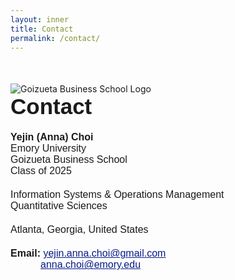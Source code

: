 ```yaml
---
layout: inner
title: Contact
permalink: /contact/
---
```

<div class="row" style="margin-top: 50px;">
        
<div class="col-lg-4 col-md-8 col-12">
        <img src="{{ site.baseurl }}/goizueta.png" alt="Goizueta Business School Logo" class="img-fluid" style="max-width: 100%;">
</div>

<div class="col-lg-1 d-none d-lg-block"></div>

<div class="col-lg-6 col-md-4 col-12">
<div style="font-size:35px; font-family: 'Source Sans 3', sans-serif; font-weight: bold; margin-bottom: 20px;">Contact</div>

<div style="font-size:16px; font-family: 'Source Sans 3', sans-serif; font-weight: bold;"> Yejin (Anna) Choi</div>
<div style="font-size:16px; font-family: 'Source Sans 3', sans-serif;"> Emory University</div>
<div style="font-size:16px; font-family: 'Source Sans 3', sans-serif;"> Goizueta Business School</div>
<div style="font-size:16px; font-family: 'Source Sans 3', sans-serif; margin-bottom: 20px;"> Class of 2025</div>

<div style="font-size:16px; font-family: 'Source Sans 3', sans-serif;"> Information Systems & Operations Management</div>
<div style="font-size:16px; font-family: 'Source Sans 3', sans-serif; margin-bottom: 20px;"> Quantitative Sciences</div>

<div style="font-size:16px; font-family: 'Source Sans 3', sans-serif; margin-bottom: 20px;"> Atlanta, Georgia, United States</div>

<div style="font-size:16px; font-family: 'Source Sans 3', sans-serif;"><strong> Email:</strong> 
  <a style="color: #081b88" href="mailto:yejin.anna.choi@gmail.com"><u> yejin.anna.choi@gmail.com</u></a> 
  <br>
  <a style="color: #081b88; margin-left: 48px;" href="mailto:anna.choi@emory.edu"><u>anna.choi@emory.edu</u></a>
</div>

<div class="col-lg-1 d-none d-lg-block"></div>

</div>
</div>
